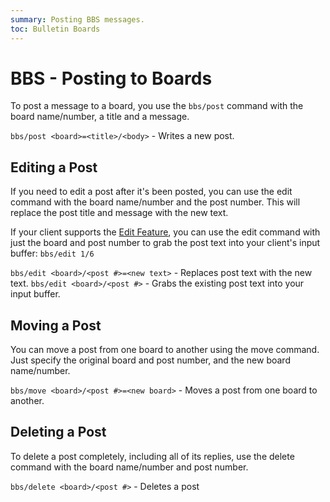 ```yaml
---
summary: Posting BBS messages.
toc: Bulletin Boards
---
```

# BBS - Posting to Boards

To post a message to a board, you use the `bbs/post` command with the board name/number, a title and a message.

`bbs/post <board>=<title>/<body>` - Writes a new post.

## Editing a Post

If you need to edit a post after it's been posted, you can use the edit command with the board name/number and the post number.  This will replace the post title and message with the new text.

If your client supports the [Edit Feature](/help/utils/edit), you can use the edit command with just the board and post number to grab the post text into your client's input buffer: `bbs/edit 1/6`

`bbs/edit <board>/<post #>=<new text>` - Replaces post text with the new text.
`bbs/edit <board>/<post #>` - Grabs the existing post text into your input buffer.

## Moving a Post

You can move a post from one board to another using the move command.  Just specify the original board and post number, and the new board name/number.

`bbs/move <board>/<post #>=<new board>` - Moves a post from one board to another.

## Deleting a Post

To delete a post completely, including all of its replies, use the delete command with the board name/number and post number.

`bbs/delete <board>/<post #>` - Deletes a post
